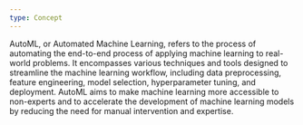 ```yaml
---
type: Concept
---
```


AutoML, or Automated Machine Learning, refers to the process of automating the end-to-end process of applying machine learning to real-world problems. It encompasses various techniques and tools designed to streamline the machine learning workflow, including data preprocessing, feature engineering, model selection, hyperparameter tuning, and deployment. AutoML aims to make machine learning more accessible to non-experts and to accelerate the development of machine learning models by reducing the need for manual intervention and expertise.